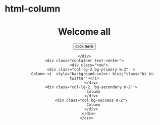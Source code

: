 # html-column


<!DOCTYPE html>
<html lang="en">
<head>
    <meta charset="UTF-8">
    <meta http-equiv="X-UA-Compatible" content="IE=edge">
    <meta name="viewport" content="width=device-width, initial-scale=1.0">
    <title>Document</title>
    <div align="center"><h1>Welcome all</h1></div>
    <link rel="stylesheet" href="https://cdn.jsdelivr.net/npm/bootstrap-icons@1.9.1/font/bootstrap-icons.css">
    <link href="https://cdn.jsdelivr.net/npm/bootstrap@5.2.2/dist/css/bootstrap.min.css" rel="stylesheet">
</head>
<body>
    <div align="center">
        <button class="btn btn-success" href="historical places in india .html" target="_blank" >click here</button>
         
    </div>
    <div class="container text-center">
        <div class="row">
          <div class="col-lg-2 bg-primary m-2"  >
            Column <i  style="background-color: blue;"class="bi bi-twitter"></i>
          </div>
          <div class="col-lg-2  bg-secondary m-2" >
            Column
          </div>
          <div class="col bg-success m-2">
            Column
          </div>
        </div>
      </div>
    
</body>
</html>
